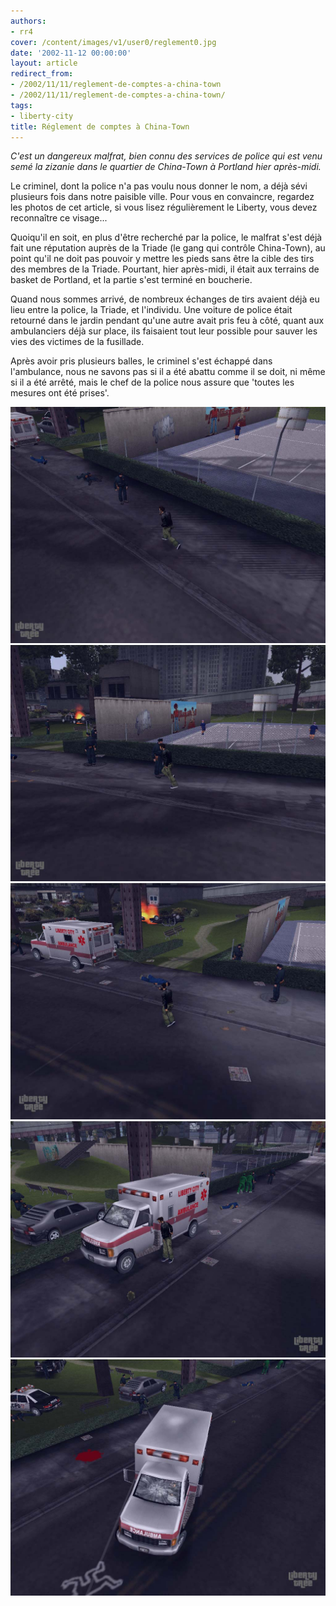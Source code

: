 ```yaml
---
authors:
- rr4
cover: /content/images/v1/user0/reglement0.jpg
date: '2002-11-12 00:00:00'
layout: article
redirect_from:
- /2002/11/11/reglement-de-comptes-a-china-town
- /2002/11/11/reglement-de-comptes-a-china-town/
tags:
- liberty-city
title: Réglement de comptes à China-Town
---
```



_C'est un dangereux malfrat, bien connu des services de police qui est venu semé la zizanie dans le quartier de China-Town à Portland hier après-midi._

Le criminel, dont la police n'a pas voulu nous donner le nom, a déjà sévi plusieurs fois dans notre paisible ville. Pour vous en convaincre, regardez les photos de cet article, si vous lisez régulièrement le Liberty, vous devez reconnaître ce visage...

Quoiqu'il en soit, en plus d'être recherché par la police, le malfrat s'est déjà fait une réputation auprès de la Triade (le gang qui contrôle China-Town), au point qu'il ne doit pas pouvoir y mettre les pieds sans être la cible des tirs des membres de la Triade. Pourtant, hier après-midi, il était aux terrains de basket de Portland, et la partie s'est terminé en boucherie.

Quand nous sommes arrivé, de nombreux échanges de tirs avaient déjà eu lieu entre la police, la Triade, et l'individu. Une voiture de police était retourné dans le jardin pendant qu'une autre avait pris feu à côté, quant aux ambulanciers déjà sur place, ils faisaient tout leur possible pour sauver les vies des victimes de la fusillade.

Après avoir pris plusieurs balles, le criminel s'est échappé dans l'ambulance, nous ne savons pas si il a été abattu comme il se doit, ni même si il a été arrêté, mais le chef de la police nous assure que 'toutes les mesures ont été prises'.

![](/content/images/v1/user0/reglement0.jpg)
![](/content/images/v1/user0/reglement1.jpg)
![](/content/images/v1/user0/reglement2.jpg)
![](/content/images/v1/user0/reglement3.jpg)
![](/content/images/v1/user0/reglement4.jpg)